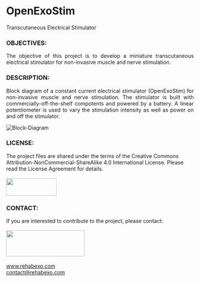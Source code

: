 # OpenExoStim
Transcutaneous Electrical Stimulator

### OBJECTIVES:
<P align="justify"> The objective of this project is to develop a miniature transcutaneous electrical stimulator for non-invasive muscle and nerve stimulation.

### DESCRIPTION:
<P align="justify"> Block diagram of a constant current electrical stimulator (OpenExoStim) for non-invasive muscle and nerve stimulation. The stimulator is built with commercially-off-the-shelf compotents and powered by a battery. A linear potentiometer is used to vary the stimulation intensity as well as power on and off the stimulator.

![Block-Diagram](https://github.com/RehabExo/OpenExoStim/blob/main/BlockDiagram.png)

### LICENSE:
The project files are shared under the terms of the Creative Commons Attribution-NonCommercial-ShareAlike 4.0 International License. Please read the License Agreement for details. <br/><br/>
<img src="https://github.com/RehabExo/OpenExoStim/blob/main/by-nc-sa.png" width="135" height="47"><br/>

### CONTACT:
If you are interested to contribute to the project, please contact: <br/>  
<img src="https://github.com/RehabExo/OpenExoStim/blob/main/RehabExo_web.jpeg" width="210" height="70"> <br/>  
www.rehabexo.com <br/>
contact@rehabexo.com <br/>
